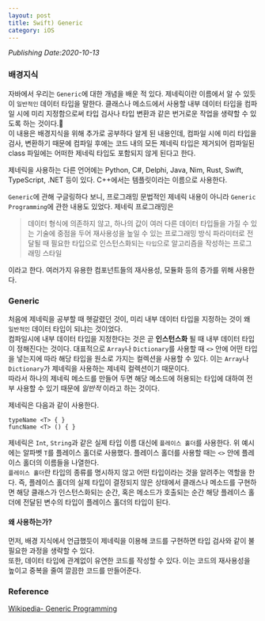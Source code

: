 ```yaml
---
layout: post
title: Swift) Generic
category: iOS
---
```

*Publishing Date:2020-10-13*

### 배경지식
자바에서 우리는 `Generic`에 대한 개념을 배운 적 있다. 제네릭이란 이름에서 알 수 있듯이 `일반적인` 데이터 타입을 말한다. 클래스나 메소드에서 사용할 내부 데이터 타입을 컴파일 시에 미리 지정함으로써 타입 검사나 타입 변환과 같은 번거로운 작업을 생략할 수 있도록 하는 것이다.  
이 내용은 배경지식을 위해 추가로 공부하다 알게 된 내용인데, 컴파일 시에 미리 타입을 검사, 변환하기 때문에 컴파일 후에는 코드 내의 모든 제네릭 타입은 제거되어 컴파일된 class 파일에는 어떠한 제네릭 타입도 포함되지 않게 된다고 한다.  

제네릭을 사용하는 다른 언어에는 Python, C#, Delphi, Java, Nim, Rust, Swift, TypeScript, .NET 등이 있다. C++에서는 템플릿이라는 이름으로 사용한다.

`Generic`에 관해 구글링하다 보니, 프로그래밍 문법적인 제네릭 내용이 아니라 `Generic Programming`에 관한 내용도 있었다. 제네릭 프로그래밍은
> 데이터 형식에 의존하지 않고, 하나의 값이 여러 다른 데이터 타입들을 가질 수 있는 기술에 중점을 두어 재사용성을 높일 수 있는 프로그래밍 방식
> 파라미터로 전달될 때 필요한 타입으로 인스턴스화되는 `타입`으로 알고리즘을 작성하는 프로그래밍 스타일

이라고 한다. 여러가지 유용한 컴포넌트들의 재사용성, 모듈화 등의 증가를 위해 사용한다.  

### Generic
처음에 제네릭을 공부할 때 헷갈렸던 것이, 미리 내부 데이터 타입을 지정하는 것이 왜 `일반적인` 데이터 타입이 되냐는 것이었다.   
컴파일시에 내부 데이터 타입을 지정한다는 것은 곧 **인스턴스화** 될 때 내부 데이터 타입이 정해진다는 것이다. 대표적으로 `Array`나 `Dictionary`를 사용할 때 `<>` 안에 어떤 타입을 넣는지에 따라 해당 타입을 원소로 가지는 컬렉션을 사용할 수 있다. 이는 `Array`나 `Dictionary`가 제네릭을 사용하는 제네릭 컬렉션이기 때문이다.  
따라서 하나의 제네릭 메소드를 만들어 두면 해당 메소드에 허용되는 타입에 대하여 전부 사용할 수 있기 때문에 *일반적* 이라고 하는 것이다.  

제네릭은 다음과 같이 사용한다.
```
typeName <T> { }
funcName <T> () { }
```
제네릭은 `Int`, `String`과 같은 실제 타입 이름 대신에 `플레이스 홀더`를 사용한다. 위 예시에는 알파벳 `T`를 플레이스 홀더로 사용했다. 플레이스 홀더를 사용할 때는 `<>` 안에 플레이스 홀더의 이름들을 나열한다.  
`플레이스 홀더`란 타입의 종류를 명시하지 않고 어떤 타입이라는 것을 알려주는 역할을 한다. 즉, 플레이스 홀더의 실제 타입이 결정되지 않은 상태에서 클래스나 메소드를 구현하면 해당 클래스가 인스턴스화되는 순간, 혹은 메소드가 호출되는 순간 해당 플레이스 홀더에 전달된 변수의 타입이 플레이스 홀더의 타입이 된다.  


#### 왜 사용하는가?
먼저, 배경 지식에서 언급했듯이 제네릭을 이용해 코드를 구현하면 타입 검사와 같이 불필요한 과정을 생략할 수 있다.   
또한, 데이터 타입에 관계없이 유연한 코드를 작성할 수 있다. 이는 코드의 재사용성을 높이고 중복을 줄여 깔끔한 코드를 만들어준다.


### Reference
[Wikipedia- Generic Programming](https://en.wikipedia.org/wiki/Generic_programming)
